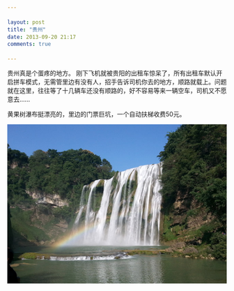 ```yaml
---

layout: post
title: "贵州"
date: 2013-09-20 21:17
comments: true

---
```

贵州真是个蛋疼的地方。
刚下飞机就被贵阳的出租车惊呆了，所有出租车默认开启拼车模式，无需管里边有没有人，招手告诉司机你去的地方，顺路就载上。问题就在这里，往往等了十几辆车还没有顺路的，好不容易等来一辆空车，司机又不愿意去……


黄果树瀑布挺漂亮的，里边的门票巨坑，一个自动扶梯收费50元。

![](/media/pic/Guizhou01.jpg)